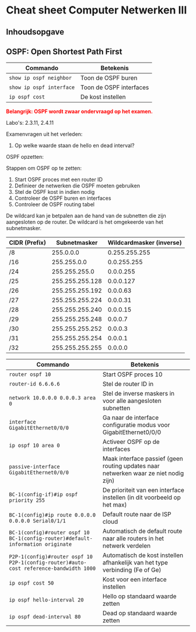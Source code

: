 # Cheat sheet Computer Netwerken III

## Inhoudsopgave

<!-- Aan te vullen -->

## OSPF: Open Shortest Path First

| Commando                 | Betekenis               |
| ------------------------ | ----------------------- |
| `show ip ospf neighbor`  | Toon de OSPF buren      |
| `show ip ospf interface` | Toon de OSPF interfaces |
| `ip ospf cost`           | De kost instellen       |

**<span style="color:red">Belangrijk: OSPF wordt zwaar ondervraagd op het examen.</span>**

Labo's:
2.3.11, 2.4.11

Examenvragen uit het verleden:

1. Op welke waarde staan de hello en dead interval?

OSPF opzetten:

Stappen om OSPF op te zetten:
1. Start OSPF proces met een router ID
2. Definieer de netwerken die OSPF moeten gebruiken
3. Stel de OSPF kost in indien nodig
4. Controleer de OSPF buren en interfaces
5. Controleer de OSPF routing tabel

De wildcard kan je betpalen aan de hand van de subnetten die zijn aangesloten op de router. De wildcard is het omgekeerde van het subnetmasker.

| CIDR (Prefix) | Subnetmasker    | Wildcardmasker (inverse) |
| ------------- | --------------- | ------------------------ |
| /8            | 255.0.0.0       | 0.255.255.255            |
| /16           | 255.255.0.0     | 0.0.255.255              |
| /24           | 255.255.255.0   | 0.0.0.255                |
| /25           | 255.255.255.128 | 0.0.0.127                |
| /26           | 255.255.255.192 | 0.0.0.63                 |
| /27           | 255.255.255.224 | 0.0.0.31                 |
| /28           | 255.255.255.240 | 0.0.0.15                 |
| /29           | 255.255.255.248 | 0.0.0.7                  |
| /30           | 255.255.255.252 | 0.0.0.3                  |
| /31           | 255.255.255.254 | 0.0.0.1                  |
| /32           | 255.255.255.255 | 0.0.0.0                  |


| Commando                                 | Betekenis                                                                            |
| ---------------------------------------- | ------------------------------------------------------------------------------------ |
| `router ospf 10`                         | Start OSPF proces 10                                                                 |
| `router-id 6.6.6.6`                      | Stel de router ID in                                                                 |
| `network 10.0.0.0 0.0.0.3 area 0 `       | Stel de inverse maskers in voor alle aangesloten subnetten                           |
| `interface GigabitEthernet0/0/0` | Ga naar de interface configuratie modus voor GigabitEthernet0/0/0                    |
| `ip ospf 10 area 0`                        | Activeer OSPF op de interfaces                             |
| `passive-interface GigabitEthernet0/0/0` | Maak interface passief (geen routing updates naar netwerken waar ze niet nodig zijn) |
| `BC-1(config-if)#ip ospf priority 255`                        |De prioriteit van een interface instellen  (in dit voorbeeld op het max)                           |
| `BC-1(config)#ip route 0.0.0.0 0.0.0.0 Serial0/1/1`                        |Default route naar de ISP cloud                               |
| `BC-1(config)#router ospf 10 BC-1(config-router)#default-information originate`                           | Automatisch de default route naar alle routers in het netwerk verdelen                                                                 |
| `P2P-1(config)#router ospf 10 P2P-1(config-router)#auto-cost reference-bandwidth 1000`                           | Automatisch de kost instellen afhankelijk van het type verbinding (Fe of Ge)                                                                 |
| `ip ospf cost 50`                  | Kost voor een interface instellen                                                       |
| `ip ospf hello-interval 20`                           | Hello op standaard waarde zetten                                                          |
| `ip ospf dead-interval 80`                           | Dead op standaard waarde zetten                                                       |

